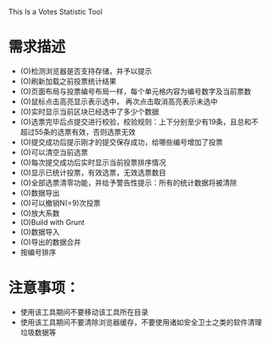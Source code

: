 This Is a Votes Statistic Tool

#   需求描述

* (O)检测浏览器是否支持存储，并予以提示
* (O)刷新加载之前投票统计结果
* (O)页面布局与投票编号布局一样，每个单元格内容为编号数字及当前票数
* (O)鼠标点击高亮显示表示选中， 再次点击取消高亮表示未选中
* (O)实时显示当前区块已经选中了多少个数据
* (O)选票完毕后点提交进行校验，校验规则：上下分别至少有19条，且总和不超过55条的选票有效，否则选票无效
* (O)提交成功后提示刚才的提交保存成功，给哪些编号增加了投票
* (O)可以清空当前选票
* (O)每次提交成功后实时显示当前投票排序情况
* (O)显示已统计投票，有效选票，无效选票数目
* (O)全部选票清零功能，并给予警告性提示：所有的统计数据将被清除
* (O)数据导出
* (O)可以撤销N(=9)次投票
* (O)放大系数
* (O)Build with Grunt
* (O)数据导入
* (O)导出的数据合并
* 按编号排序

# 注意事项：

* 使用该工具期间不要移动该工具所在目录
* 使用该工具期间不要清除浏览器缓存，不要使用诸如安全卫士之类的软件清理垃圾数据等

